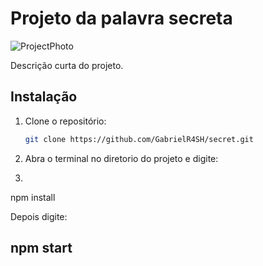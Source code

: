 # Projeto da palavra secreta

![ProjectPhoto](https://github.com/GabrielR4SH/secret/assets/59832080/a4fac6d2-55ec-4fd9-84f3-8d1a7efc3e91)

Descrição curta do projeto.

## Instalação

1. Clone o repositório:

   ```bash
   git clone https://github.com/GabrielR4SH/secret.git

2. Abra o terminal no diretorio do projeto e digite:
3.  ```bash
   npm install

   Depois digite: 
   ## npm start

